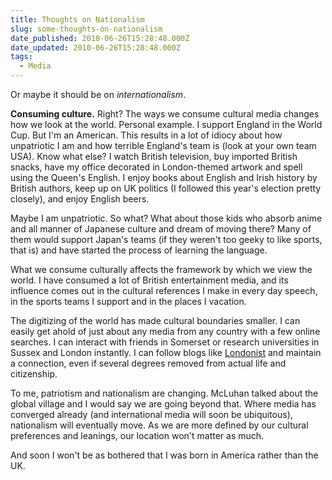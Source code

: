 ```yaml
---
title: Thoughts on Nationalism
slug: some-thoughts-on-nationalism
date_published: 2010-06-26T15:28:48.000Z
date_updated: 2010-06-26T15:28:48.000Z
tags:
  - Media
---
```


Or maybe it should be on *internationalism*.

**Consuming culture.** Right? The ways we consume cultural media changes how we look at the world. Personal example. I support England in the World Cup. But I'm an American. This results in a lot of idiocy about how unpatriotic I am and how terrible England's team is (look at your own team USA). Know what else? I watch British television, buy imported British snacks, have my office decorated in London-themed artwork and spell using the Queen's English. I enjoy books about English and Irish history by British authors, keep up on UK politics (I followed this year's election pretty closely), and enjoy English beers.

Maybe I am unpatriotic. So what? What about those kids who absorb anime and all manner of Japanese culture and dream of moving there? Many of them would support Japan's teams (if they weren't too geeky to like sports, that is) and have started the process of learning the language.

What we consume culturally affects the framework by which we view the world. I have consumed a lot of British entertainment media, and its influence comes out in the cultural references I make in every day speech, in the sports teams I support and in the places I vacation.

The digitizing of the world has made cultural boundaries smaller. I can easily get ahold of just about any media from any country with a few online searches. I can interact with friends in Somerset or research universities in Sussex and London instantly. I can follow blogs like [Londonist](http://www.londonist.com) and maintain a connection, even if several degrees removed from actual life and citizenship.

To me, patriotism and nationalism are changing. McLuhan talked about the global village and I would say we are going beyond that. Where media has converged already (and international media will soon be ubiquitous), nationalism will eventually move. As we are more defined by our cultural preferences and leanings, our location won't matter as much.

And soon I won't be as bothered that I was born in America rather than the UK.
